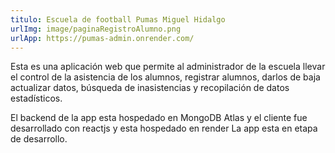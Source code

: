 ```yaml
---
titulo: Escuela de football Pumas Miguel Hidalgo
urlImg: image/paginaRegistroAlumno.png
urlApp: https://pumas-admin.onrender.com/
---
```


Esta es una aplicación web que permite al administrador de la escuela
llevar el control de la asistencia de los alumnos, registrar alumnos,
darlos de baja actualizar datos, búsqueda de inasistencias y recopilación
de datos estadísticos.

El backend de la app esta hospedado en MongoDB Atlas y el cliente fue
desarrollado con reactjs y esta hospedado en render
La app esta en etapa de desarrollo.